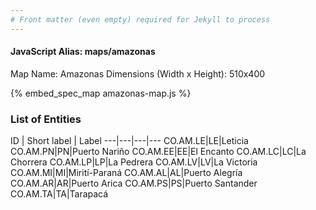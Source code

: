 ```yaml
---
# Front matter (even empty) required for Jekyll to process
---
```


#### JavaScript Alias: maps/amazonas

Map Name: Amazonas
Dimensions (Width x Height): 510x400



{% embed_spec_map amazonas-map.js %}

### List of Entities

ID | Short label | Label
---|---|---|---
CO.AM.LE|LE|Leticia
CO.AM.PN|PN|Puerto Nariño
CO.AM.EE|EE|El Encanto
CO.AM.LC|LC|La Chorrera
CO.AM.LP|LP|La Pedrera
CO.AM.LV|LV|La Victoria
CO.AM.MI|MI|Mirití-Paraná
CO.AM.AL|AL|Puerto Alegría
CO.AM.AR|AR|Puerto Arica
CO.AM.PS|PS|Puerto Santander
CO.AM.TA|TA|Tarapacá